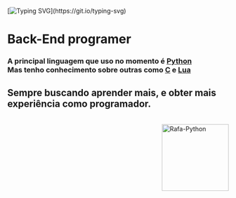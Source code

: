 [![Typing SVG](https://readme-typing-svg.herokuapp.com?size=37&color=F7F7F7&lines=Mr.leonard_;TH3-C0D3R_)](https://git.io/typing-svg)
 
 # Back-End programer
 
### A principal linguagem que uso no momento é [**Python**](https://pt.wikipedia.org/wiki/python) <br> Mas tenho conhecimento sobre outras como [**C**](https://pt.wikipedia.org/wiki/C_(linguagem_de_programação)) e [**Lua**](https://pt.wikipedia.org/wiki/Lua_(linguagem_de_programação))

## Sempre buscando aprender mais, e obter mais experiência como programador.

<div style="display: inline_block"><br> <img align="right" alt="Rafa-Python" height="152" width="152"src="https://cdn-icons-png.flaticon.com/512/5968/5968396.png"> </div>
